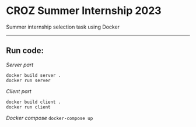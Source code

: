 # CROZ Summer Internship 2023
Summer internship selection task using Docker

---

## Run code:
*Server part*
```
docker build server .
docker run server
```

*Client part*
```
docker build client .
docker run client
```

*Docker compose*
`docker-compose up`